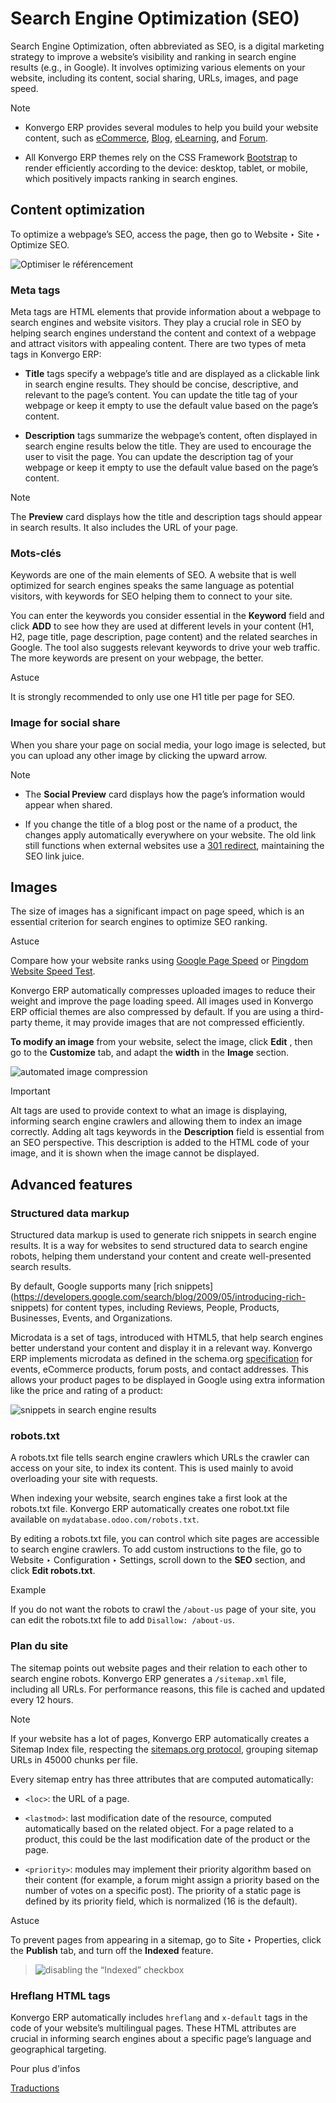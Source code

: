 # Search Engine Optimization (SEO)

Search Engine Optimization, often abbreviated as SEO, is a digital marketing
strategy to improve a website’s visibility and ranking in search engine
results (e.g., in Google). It involves optimizing various elements on your
website, including its content, social sharing, URLs, images, and page speed.

<div class="alert alert-primary">
<p class="alert-title">
Note</p><ul>
<li><p>Konvergo ERP provides several modules to help you build your website content, such as
<a href="../../ecommerce">eCommerce</a>, <a href="../../blog">Blog</a>, <a href="../../elearning">eLearning</a>, and <a href="../../forum">Forum</a>.</p></li>
<li><p>All Konvergo ERP themes rely on the CSS Framework <a href="https://getbootstrap.com/">Bootstrap</a> to render
efficiently according to the device: desktop, tablet, or mobile, which positively impacts
ranking in search engines.</p></li>
</ul>
</div>

## Content optimization

To optimize a webpage’s SEO, access the page, then go to Website ‣ Site ‣
Optimize SEO.

![Optimiser le référencement](../../../../_images/optimize-seo.png)

### Meta tags

Meta tags are HTML elements that provide information about a webpage to search
engines and website visitors. They play a crucial role in SEO by helping
search engines understand the content and context of a webpage and attract
visitors with appealing content. There are two types of meta tags in Konvergo ERP:

  * **Title** tags specify a webpage’s title and are displayed as a clickable link in search engine results. They should be concise, descriptive, and relevant to the page’s content. You can update the title tag of your webpage or keep it empty to use the default value based on the page’s content.

  * **Description** tags summarize the webpage’s content, often displayed in search engine results below the title. They are used to encourage the user to visit the page. You can update the description tag of your webpage or keep it empty to use the default value based on the page’s content.

<div class="alert alert-primary">
<p class="alert-title">
Note</p><p>The <b>Preview</b> card displays how the title and description tags should appear in search
results. It also includes the URL of your page.</p>
</div>

### Mots-clés

Keywords are one of the main elements of SEO. A website that is well optimized
for search engines speaks the same language as potential visitors, with
keywords for SEO helping them to connect to your site.

You can enter the keywords you consider essential in the **Keyword** field and
click **ADD** to see how they are used at different levels in your content
(H1, H2, page title, page description, page content) and the related searches
in Google. The tool also suggests relevant keywords to drive your web traffic.
The more keywords are present on your webpage, the better.

<div class="alert alert-info">
<p class="alert-title">
Astuce</p><p>It is strongly recommended to only use one H1 title per page for SEO.</p>
</div>

### Image for social share

When you share your page on social media, your logo image is selected, but you
can upload any other image by clicking the upward arrow.

<div class="alert alert-primary">
<p class="alert-title">
Note</p><ul>
<li><p>The <b>Social Preview</b> card displays how the page’s information would appear when
shared.</p></li>
<li><p>If you change the title of a blog post or the name of a product, the changes apply
automatically everywhere on your website. The old link still functions when external websites
use a <a href="../pages#website-url-redirection"><span class="std std-ref">301 redirect</span></a>, maintaining the SEO link juice.</p></li>
</ul>
</div>

## Images

The size of images has a significant impact on page speed, which is an
essential criterion for search engines to optimize SEO ranking.

<div class="alert alert-info">
<p class="alert-title">
Astuce</p><p>Compare how your website ranks using <a href="https://pagespeed.web.dev/?utm_source=psi&amp;utm_medium=redirect">Google Page Speed</a>
or <a href="https://tools.pingdom.com/">Pingdom Website Speed Test</a>.</p>
</div>

Konvergo ERP automatically compresses uploaded images to reduce their weight and
improve the page loading speed. All images used in Konvergo ERP official themes are
also compressed by default. If you are using a third-party theme, it may
provide images that are not compressed efficiently.

**To modify an image** from your website, select the image, click **Edit** ,
then go to the **Customize** tab, and adapt the **width** in the **Image**
section.

![automated image compression](../../../../_images/image-width.png)
<div class="alert alert-warning">
<p class="alert-title">
Important</p><p>Alt tags are used to provide context to what an image is displaying, informing search engine
crawlers and allowing them to index an image correctly. Adding alt tags keywords in the
<b>Description</b> field is essential from an SEO perspective. This description is added to
the HTML code of your image, and it is shown when the image cannot be displayed.</p>
</div>

## Advanced features

### Structured data markup

Structured data markup is used to generate rich snippets in search engine
results. It is a way for websites to send structured data to search engine
robots, helping them understand your content and create well-presented search
results.

By default, Google supports many [rich
snippets](https://developers.google.com/search/blog/2009/05/introducing-rich-
snippets) for content types, including Reviews, People, Products, Businesses,
Events, and Organizations.

Microdata is a set of tags, introduced with HTML5, that help search engines
better understand your content and display it in a relevant way. Konvergo ERP
implements microdata as defined in the schema.org
[specification](https://schema.org/docs/gs) for events, eCommerce
products, forum posts, and contact addresses. This allows your product pages
to be displayed in Google using extra information like the price and rating of
a product:

![snippets in search engine results](../../../../_images/data-markup.png)

### robots.txt

A robots.txt file tells search engine crawlers which URLs the crawler can
access on your site, to index its content. This is used mainly to avoid
overloading your site with requests.

When indexing your website, search engines take a first look at the robots.txt
file. Konvergo ERP automatically creates one robot.txt file available on
`mydatabase.odoo.com/robots.txt`.

By editing a robots.txt file, you can control which site pages are accessible
to search engine crawlers. To add custom instructions to the file, go to
Website ‣ Configuration ‣ Settings, scroll down to the **SEO** section, and
click **Edit robots.txt**.

<div class="alert alert-success">
<p class="alert-title">
Example</p><p>If you do not want the robots to crawl the <code>/about-us</code> page of your site, you can edit the
robots.txt file to add <code>Disallow: /about-us</code>.</p>
</div>

### Plan du site

The sitemap points out website pages and their relation to each other to
search engine robots. Konvergo ERP generates a `/sitemap.xml` file, including all
URLs. For performance reasons, this file is cached and updated every 12 hours.

<div class="alert alert-primary">
<p class="alert-title">
Note</p><p>If your website has a lot of pages, Konvergo ERP automatically creates a Sitemap Index file, respecting
the <a href="http://www.sitemaps.org/protocol">sitemaps.org protocol</a>, grouping sitemap URLs in
45000 chunks per file.</p>
</div>

Every sitemap entry has three attributes that are computed automatically:

  * `<loc>`: the URL of a page.

  * `<lastmod>`: last modification date of the resource, computed automatically based on the related object. For a page related to a product, this could be the last modification date of the product or the page.

  * `<priority>`: modules may implement their priority algorithm based on their content (for example, a forum might assign a priority based on the number of votes on a specific post). The priority of a static page is defined by its priority field, which is normalized (16 is the default).

<div class="alert alert-info">
<p class="alert-title">
Astuce</p><p>To prevent pages from appearing in a sitemap, go to Site ‣ Properties, click
the <b>Publish</b> tab, and turn off the <b>Indexed</b> feature.</p>
<blockquote>
<div><img alt="disabling the “Indexed” checkbox" src="../../../../_images/page-properties.png"/>
</div></blockquote>
</div>

### Hreflang HTML tags

Konvergo ERP automatically includes `hreflang` and `x-default` tags in the code of
your website’s multilingual pages. These HTML attributes are crucial in
informing search engines about a specific page’s language and geographical
targeting.

<div class="alert alert-secondary">
<p class="alert-title">
Pour plus d'infos</p><p><a href="../configuration/translate">Traductions</a></p>
</div>


